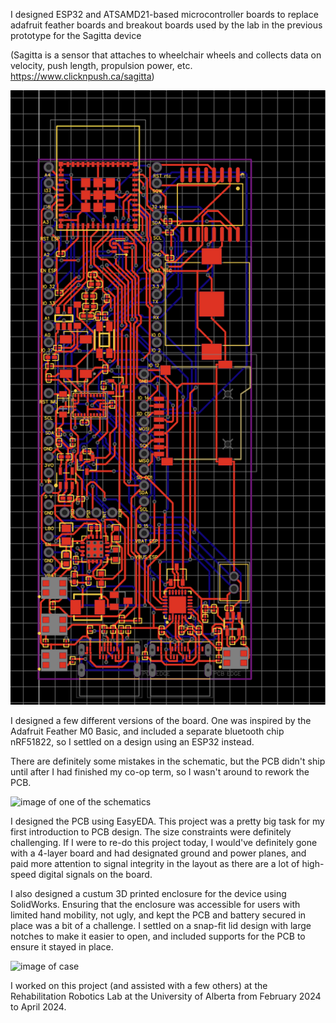 I designed ESP32 and ATSAMD21-based microcontroller boards to replace adafruit feather boards and breakout boards used by the lab in the previous prototype for the Sagitta device 

(Sagitta is a sensor that attaches to wheelchair wheels and collects data on velocity, push length, propulsion power, etc. https://www.clicknpush.ca/sagitta)

![image of PCB layout](assets/images/sagitta_layout.png)

I designed a few different versions of the board. One was inspired by the Adafruit Feather M0 Basic, and included a separate bluetooth chip nRF51822, so I settled on a design using an ESP32 instead. 

There are definitely some mistakes in the schematic, but the PCB didn't ship until after I had finished my co-op term, so I wasn't around to rework the PCB. 

![image of one of the schematics](assets/images/sagitta-schematic.png)

I designed the PCB using EasyEDA. This project was a pretty big task for my first introduction to PCB design. The size constraints were definitely challenging. If I were to re-do this project today, I would've definitely gone with a 4-layer board and had designated ground and power planes, and paid more attention to signal integrity in the layout as there are a lot of high-speed digital signals on the board. 

I also designed a custum 3D printed enclosure for the device using SolidWorks. Ensuring that the enclosure was accessible for users with limited hand mobility, not ugly, and kept the PCB and battery secured in place was a bit of a challenge. I settled on a snap-fit lid design with large notches to make it easier to open, and included supports for the PCB to ensure it stayed in place. 

![image of case](assets/images/sagitta_case.png)

I worked on this project (and assisted with a few others) at the Rehabilitation Robotics Lab at the University of Alberta from February 2024 to April 2024. 
